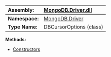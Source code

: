 | **Assembly:** | [MongoDB.Driver.dll](MongoDB_Driver.md) |
|:--------------|:----------------------------------------|
| **Namespace:** | [MongoDB.Driver](N_MongoDB_Driver.md)   |
| **Type Name:** | DBCursorOptions (class)                 |

**Methods:**
  * [Constructors](#Constructors.md)
